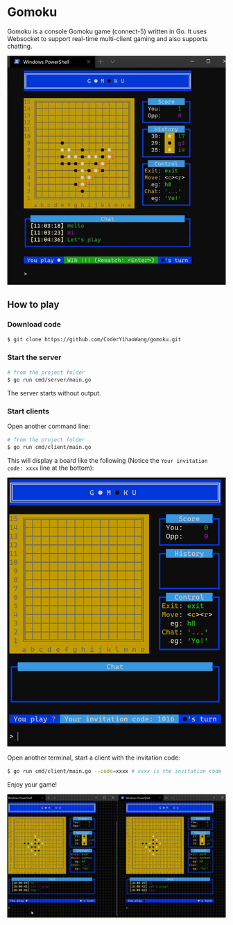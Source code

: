 # Gomoku

Gomoku is a console Gomoku game (connect-5) written in Go. It uses Websocket to support real-time multi-client gaming and also supports chatting.

![](./images/board.jpg)

## How to play

### Download code

```sh
$ git clone https://github.com/CoderYihaoWang/gomoku.git
```

### Start the server

```sh
# from the project folder
$ go run cmd/server/main.go
```
The server starts without output.

### Start clients

Open another command line:
```sh
# from the project folder
$ go run cmd/client/main.go
```

This will display a board like the following (Notice the `Your invitation code: xxxx` line at the bottom):

![](./images/invitation-code.png)

Open another terminal, start a client with the invitation code:

```sh
$ go run cmd/client/main.go --code=xxxx # xxxx is the invitation code
```

Enjoy your game!

![](./images/game.gif)